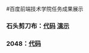 #百度前端技术学院任务成果展示

### 石头剪刀布：[代码](https://github.com/newraina/baiduife/gamePrimaryClass/00/) [演示](http://demo.newraina.com/baiduife/Rock-paper-scissors/)

### 2048：[代码]()


